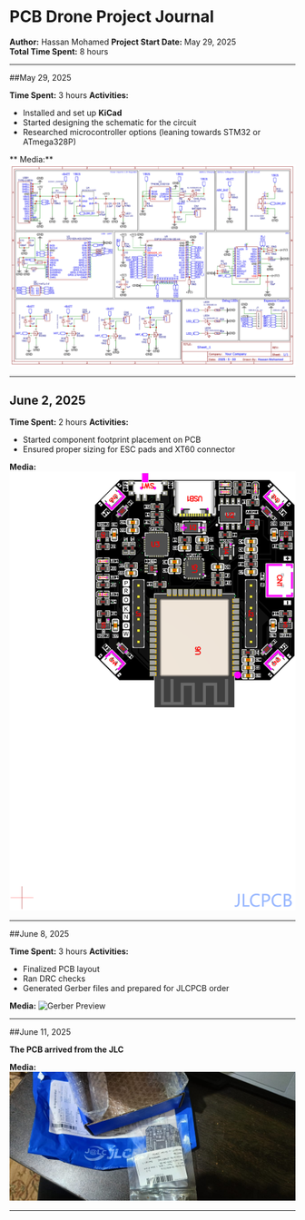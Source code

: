 # PCB Drone Project Journal

**Author:** Hassan Mohamed
**Project Start Date:** May 29, 2025  
**Total Time Spent:** 8 hours

---

##May 29, 2025

**Time Spent:** 3 hours
**Activities:**
- Installed and set up **KiCad**
- Started designing the schematic for the circuit
- Researched microcontroller options (leaning towards STM32 or ATmega328P)

** Media:**
![Initial Schematic](Schematic_ESP32-Drone.jpg)

---

## June 2, 2025

**Time Spent:** 2 hours
**Activities:**
- Started component footprint placement on PCB
- Ensured proper sizing for ESC pads and XT60 connector

**Media:**
![PCB Layout](PCB_Top.png)

---

##June 8, 2025

**Time Spent:** 3 hours
**Activities:**
- Finalized PCB layout
- Ran DRC checks
- Generated Gerber files and prepared for JLCPCB order

**Media:**
![Gerber Preview](3D_View.jpg)  

---

##June 11, 2025

**The PCB arrived from the JLC**

**Media:**
![Live Image](Live_view.png)

---
